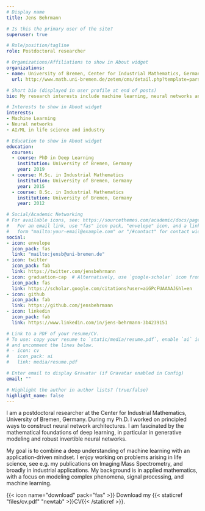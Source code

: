 ```yaml
---
# Display name
title: Jens Behrmann

# Is this the primary user of the site?
superuser: true

# Role/position/tagline
role: Postdoctoral researcher

# Organizations/Affiliations to show in About widget
organizations:
- name: University of Bremen, Center for Industrial Mathematics, Germany
  url: http://www.math.uni-bremen.de/zetem/cms/detail.php?template=parse_title&person=ueber&language=en

# Short bio (displayed in user profile at end of posts)
bio: My research interests include machine learning, neural networks and applications in life sciences and industry.

# Interests to show in About widget
interests:
- Machine Learning
- Neural networks
- AI/ML in life science and industry

# Education to show in About widget
education:
  courses:
  - course: PhD in Deep Learning
    institution: University of Bremen, Germany
    year: 2019
  - course: M.Sc. in Industrial Mathematics
    institution: University of Bremen, Germany
    year: 2015
  - course: B.Sc. in Industrial Mathematics
    institution: University of Bremen, Germany
    year: 2012

# Social/Academic Networking
# For available icons, see: https://sourcethemes.com/academic/docs/page-builder/#icons
#   For an email link, use "fas" icon pack, "envelope" icon, and a link in the
#   form "mailto:your-email@example.com" or "/#contact" for contact widget.
social:
- icon: envelope
  icon_pack: fas
  link: "mailto:jensb@uni-bremen.de"
- icon: twitter
  icon_pack: fab
  link: https://twitter.com/jensbehrmann
- icon: graduation-cap  # Alternatively, use `google-scholar` icon from `ai` icon pack
  icon_pack: fas
  link: https://scholar.google.com/citations?user=aiGPcFUAAAAJ&hl=en
- icon: github
  icon_pack: fab
  link: https://github.com/jensbehrmann
- icon: linkedin
  icon_pack: fab
  link: https://www.linkedin.com/in/jens-behrmann-3b4239151

# Link to a PDF of your resume/CV.
# To use: copy your resume to `static/media/resume.pdf`, enable `ai` icons in `params.toml`, 
# and uncomment the lines below.
# - icon: cv
#   icon_pack: ai
#   link: media/resume.pdf

# Enter email to display Gravatar (if Gravatar enabled in Config)
email: ""

# Highlight the author in author lists? (true/false)
highlight_name: false
---
```


I am a postdoctoral researcher at the Center for Industrial Mathematics, University of Bremen, Germany. During my Ph.D. I worked on principled ways to construct neural network architectures. I am fascinated by the mathematical foundations of deep learning, in particular in generative modeling and robust invertible neural networks. 

My goal is to combine a deep understanding of machine learning with an application-driven mindset. I enjoy working on problems arising in life science, see e.g. my publications on Imaging Mass Spectrometry, and broadly in industrial applications. My background is in applied mathematics, with a focus on modeling complex phenomena, signal processing, and machine learning.

{{< icon name="download" pack="fas" >}} Download my {{< staticref "files/cv.pdf" "newtab" >}}CV{{< /staticref >}}.
